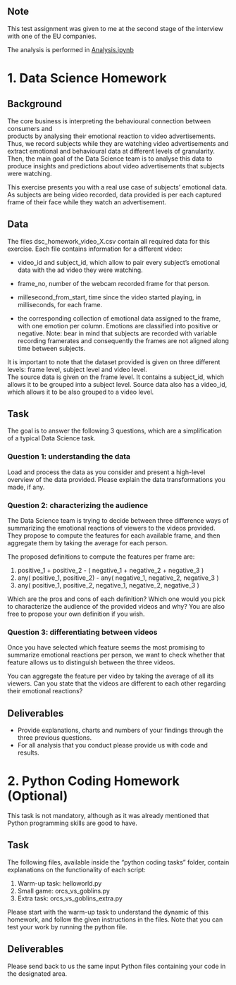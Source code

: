 ## Note
This test assignment was given to me at the second stage of the interview with one of the EU companies. 

The analysis is performed in [Analysis.ipynb](_code/Analysis.ipynb)



# 1. Data Science Homework

## Background
The core business is interpreting the behavioural connection between consumers and  
products by analysing their emotional reaction to video advertisements. Thus, we record subjects while
they are watching video advertisements and extract emotional and behavioural data at different levels of
granularity. Then, the main goal of the Data Science team is to analyse this data to produce insights and
predictions about video advertisements that subjects were watching.

This exercise presents you with a real use case of subjects’ emotional data. As subjects are being video
recorded, data provided is per each captured frame of their face while they watch an advertisement.

## Data

The files dsc_homework_video_X.csv contain all required data for this exercise. Each file
contains information for a different video:
 - video_id and subject_id, which allow to pair every subject’s emotional data with the ad video they
were watching. 
   
 - frame_no, number of the webcam recorded frame for that person.
 - millesecond_from_start, time since the video started playing, in milliseconds, for each frame.
 - the corresponding collection of emotional data assigned to the frame, with one emotion per
column.
Emotions
are
classified
into
positive
or
negative.
Note: bear in mind that subjects are recorded with variable recording framerates and
consequently the frames are not aligned along time between subjects.

It is important to note that the dataset provided is given on three different levels: frame level, subject level
and video level. <br>
The source data is given on the frame level. It contains a subject_id, which allows it to be grouped into a
subject level. Source data also has a video_id, which allows it to be also grouped to a video level.

## Task

The goal is to answer the following 3 questions, which are a simplification of a typical Data Science task.

### Question 1: understanding the data
Load and process the data as you consider and present a high-level overview of the data provided. Please
explain the data transformations you made, if any.

### Question 2: characterizing the audience
The Data Science team is trying to decide between three difference ways of summarizing the emotional
reactions of viewers to the videos provided. They propose to compute the features for each available
frame, and then aggregate them by taking the average for each person.

The proposed definitions to compute the features per frame are:
1. positive_1 + positive_2 - ( negative_1 + negative_2 + negative_3 )
2. any( positive_1, positive_2) - any( negative_1, negative_2, negative_3 )
3. any( positive_1, positive_2, negative_1, negative_2, negative_3 )

Which are the pros and cons of each definition? Which one would you pick to characterize the audience of
the provided videos and why? You are also free to propose your own definition if you wish.

### Question 3: differentiating between videos
Once you have selected which feature seems the most promising to summarize emotional reactions per
person, we want to check whether that feature allows us to distinguish between the three videos.

You can aggregate the feature per video by taking the average of all its viewers. Can you state that the
videos are different to each other regarding their emotional reactions?

## Deliverables

- Provide explanations, charts and numbers of your findings through the three previous questions.
- For all analysis that you conduct please provide us with code and results.


# 2. Python Coding Homework (Optional)

This task is not mandatory, although as it was already mentioned that Python programming skills are good to have.

## Task
The following files, available inside the “python coding tasks” folder, contain explanations on the
functionality of each script:
1. Warm-up task: helloworld.py
2. Small game: orcs_vs_goblins.py
3. Extra task: orcs_vs_goblins_extra.py

Please start with the warm-up task to understand the dynamic of this homework, and follow the given
instructions in the files. Note that you can test your work by running the python file.

##  Deliverables
Please send back to us the same input Python files containing your code in the designated area.